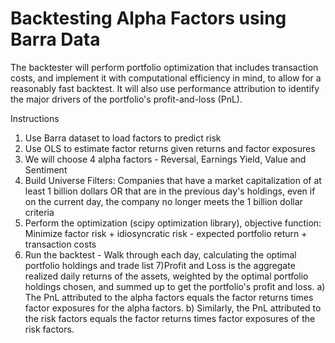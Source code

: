 # Backtesting Alpha Factors using Barra Data 

The backtester will perform portfolio optimization that includes transaction costs, and  implement it with computational efficiency 
in mind, to allow for a reasonably fast backtest. It will also use performance attribution to identify the major drivers of 
the portfolio's profit-and-loss (PnL). 

Instructions 
1) Use Barra dataset to load factors to predict risk 
2) Use OLS to estimate factor returns given returns and factor exposures
3) We will choose 4 alpha factors - Reversal, Earnings Yield, Value and Sentiment 
4) Build Universe Filters: Companies that have a market capitalization of at least 1 billion dollars OR that are in the previous day's holdings, even if on the current day, the company no longer meets the 1 billion dollar criteria
5) Perform the optimization (scipy optimization library), objective function: 
Minimize factor risk + idiosyncratic risk - expected portfolio return + transaction costs
6) Run the backtest - Walk through each day, calculating the optimal portfolio holdings and trade list
7)Profit and Loss is the aggregate realized daily returns of the assets, weighted by the optimal portfolio holdings chosen, and summed up to get the portfolio's profit and loss.
  a) The PnL attributed to the alpha factors equals the factor returns times factor exposures for the alpha factors.
  b) Similarly, the PnL attributed to the risk factors equals the factor returns times factor exposures of the risk factors.




